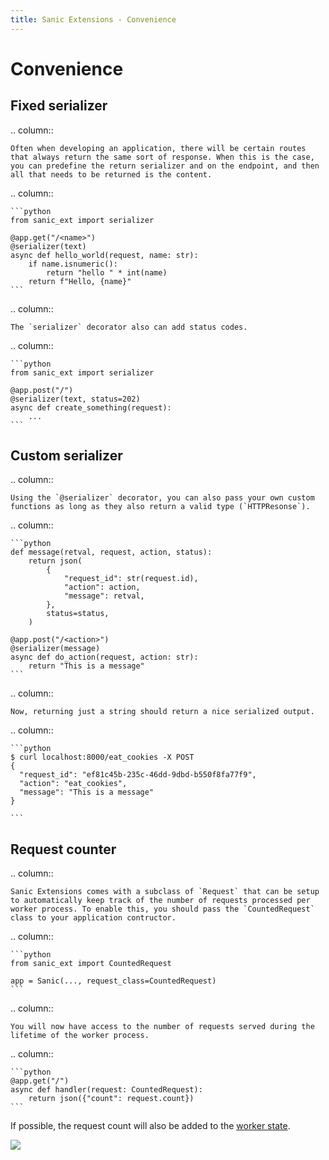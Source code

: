 ```yaml
---
title: Sanic Extensions - Convenience
---
```


# Convenience

## Fixed serializer

.. column::

```
Often when developing an application, there will be certain routes that always return the same sort of response. When this is the case, you can predefine the return serializer and on the endpoint, and then all that needs to be returned is the content.
```

.. column::

````
```python
from sanic_ext import serializer

@app.get("/<name>")
@serializer(text)
async def hello_world(request, name: str):
    if name.isnumeric():
        return "hello " * int(name)
    return f"Hello, {name}"
```
````

.. column::

```
The `serializer` decorator also can add status codes.
```

.. column::

````
```python
from sanic_ext import serializer

@app.post("/")
@serializer(text, status=202)
async def create_something(request):
    ...
```
````

## Custom serializer

.. column::

```
Using the `@serializer` decorator, you can also pass your own custom functions as long as they also return a valid type (`HTTPResonse`).
```

.. column::

````
```python
def message(retval, request, action, status):
    return json(
        {
            "request_id": str(request.id),
            "action": action,
            "message": retval,
        },
        status=status,
    )

@app.post("/<action>")
@serializer(message)
async def do_action(request, action: str):
    return "This is a message"
```
````

.. column::

```
Now, returning just a string should return a nice serialized output.
```

.. column::

````
```python
$ curl localhost:8000/eat_cookies -X POST
{
  "request_id": "ef81c45b-235c-46dd-9dbd-b550f8fa77f9",
  "action": "eat_cookies",
  "message": "This is a message"
}

```
````

## Request counter

.. column::

```
Sanic Extensions comes with a subclass of `Request` that can be setup to automatically keep track of the number of requests processed per worker process. To enable this, you should pass the `CountedRequest` class to your application contructor.
```

.. column::

````
```python
from sanic_ext import CountedRequest

app = Sanic(..., request_class=CountedRequest)
```
````

.. column::

```
You will now have access to the number of requests served during the lifetime of the worker process.
```

.. column::

````
```python
@app.get("/")
async def handler(request: CountedRequest):
    return json({"count": request.count})
```
````

If possible, the request count will also be added to the [worker state](../../guide/deployment/manager.md#worker-state).

![](https://user-images.githubusercontent.com/166269/190922460-43bd2cfc-f81a-443b-b84f-07b6ce475cbf.png)
